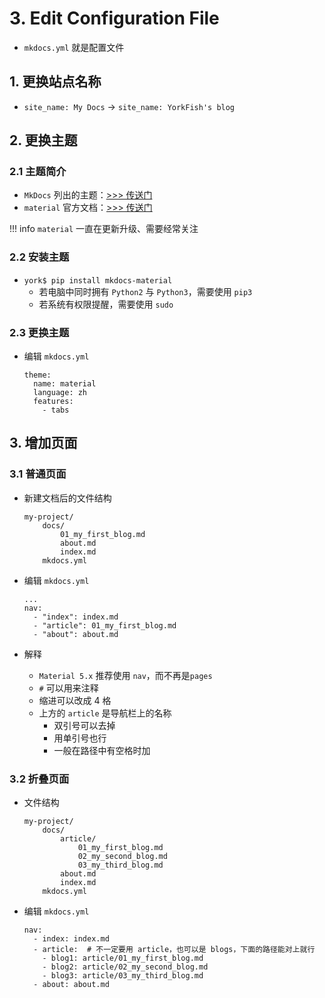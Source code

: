 # 3. Edit Configuration File

- `mkdocs.yml` 就是配置文件

## 1. 更换站点名称

- `site_name: My Docs` -> `site_name: YorkFish's blog`

## 2. 更换主题

### 2.1 主题简介

- `MkDocs` 列出的主题：<a href="https://github.com/mkdocs/mkdocs/wiki/MkDocs-Themes" target="_blank">>>> 传送门</a>
- `material` 官方文档：<a href="https://squidfunk.github.io/mkdocs-material" target="_blank">>>> 传送门</a>

!!! info
    `material` 一直在更新升级、需要经常关注

### 2.2 安装主题

- `york$ pip install mkdocs-material`
    - 若电脑中同时拥有 `Python2` 与 `Python3`，需要使用 `pip3`
    - 若系统有权限提醒，需要使用 `sudo`

### 2.3 更换主题

- 编辑 `mkdocs.yml`

    ```
    theme:
      name: material
      language: zh
      features:
        - tabs
    ```

## 3. 增加页面

### 3.1 普通页面

- 新建文档后的文件结构

    ```
    my-project/
        docs/
            01_my_first_blog.md
            about.md
            index.md
        mkdocs.yml
    ```

- 编辑 `mkdocs.yml`

    ```
    ...
    nav:
      - "index": index.md
      - "article": 01_my_first_blog.md
      - "about": about.md
    ```

- 解释
    - `Material 5.x` 推荐使用 `nav`，而不再是`pages`
    - `#` 可以用来注释
    - 缩进可以改成 4 格
    - 上方的 `article` 是导航栏上的名称
        - 双引号可以去掉
        - 用单引号也行
        - 一般在路径中有空格时加

### 3.2 折叠页面

- 文件结构

    ```
    my-project/
        docs/
            article/
                01_my_first_blog.md
                02_my_second_blog.md
                03_my_third_blog.md
            about.md
            index.md
        mkdocs.yml
    ```

- 编辑 `mkdocs.yml`

    ```
    nav:
      - index: index.md
      - article:  # 不一定要用 article，也可以是 blogs，下面的路径能对上就行
        - blog1: article/01_my_first_blog.md
        - blog2: article/02_my_second_blog.md
        - blog3: article/03_my_third_blog.md
      - about: about.md
    ```
